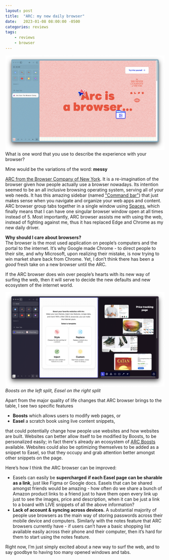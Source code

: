 ```yaml
---
layout: post
title:  "ARC: my new daily browser"
date:   2023-01-08 08:00:00 -0500
categories: reviews
tags:
    - reviews
    - browser
---
```


![Arc Screenshot](/assets/images/arc-ss.png)
What is one word that you use to describe the experience with your browser?

Mine would be the variations of the word: **messy** 

[ARC from the Browser Company of New York](https://arc.net/). It is a re-imagination of the browser given how people actually use a browser nowadays. Its intention seemed to be an all inclusive browsing operating system, serving all of your web needs. It has this amazing sidebar (named ["Command bar"](https://start.arc.net/master-multitasking)) that just makes sense when you navigate and organize your web apps and content. ARC browser group tabs together in a single window using [Spaces](https://start.arc.net/cure-tab-overload), which finally means that I can have one singular browser window open at all times instead of 5. Most importantly, ARC browser assists me with using the web, instead of fighting against me, thus it has replaced Edge and Chrome as my new daily driver.

**Why should I care about browsers?**  
The browser is the most used application on people’s computers and the portal to the internet. It’s why Google made Chrome - to direct people to their site, and why Microsoft, upon realizing their mistake, is now trying to win market share back from Chrome. Yet, I don’t think there has been a _good_ fresh take on a new browser until the ARC.  

If the ARC browser does win over people’s hearts with its new way of surfing the web, then it will serve to decide the new defaults and new ecosystem of the internet world. 

![Arc Features](/assets/images/arc-features.png)
*Boosts on the left split, Easel on the right split*

Apart from the major quality of life changes that ARC browser brings to the table, I see two specific features
- **Boosts** which allows users to modify web pages, or 
- **Easel** a scratch book using live content snippets,

that could potentially change how people use websites and how websites are built. Websites can better allow itself to be modified by Boosts, to be personalized easily; in fact there's already an ecosystem of [ARC Boosts](https://arcboosts.com/boosts) available. Websites could also be optimizing themselves to be added as a snippet to Easel, so that they occupy and grab attention better amongst other snippets on the page.

Here’s how I think the ARC browser can be improved:

- Easels can easily be __supercharged__ **if each Easel page can be sharable as a link**, just like Figma or Google docs. Easels that can be shared amongst friends would be amazing - how often do we share a bunch of Amazon product links to a friend just to have them open every link up just to see the images, price and description, when it can be just a link to a board with LIVE snippets of all the above information? 
- **Lack of account & syncing across devices.** A substantial majority of people use browsers as the main way of storing passwords across their mobile device and computers. Similarly with the notes feature that ARC browsers currently have - if users can’t have a basic shopping list available easily across their phone and their computer, then it’s hard for them to start using the notes feature.

Right now, I’m just simply excited about a new way to surf the web, and to say goodbye to having too many opened windows and tabs.
